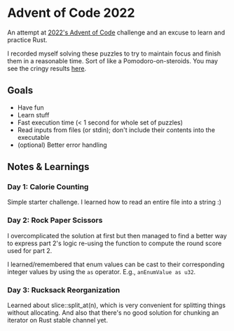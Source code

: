 # Advent of Code 2022

An attempt at [2022's Advent of Code](https://adventofcode.com/2022) challenge and an excuse to learn and practice Rust.

I recorded myself solving these puzzles to try to maintain focus and finish them in a reasonable time. Sort of like a Pomodoro-on-steroids. You may see the cringy results [here](https://www.youtube.com/playlist?list=PL3kymB6hDjyU2ptzNkLrOxsiBpl-OgDyR).

## Goals

- Have fun
- Learn stuff
- Fast execution time (< 1 second for whole set of puzzles)
- Read inputs from files (or stdin); don't include their contents into the executable
- (optional) Better error handling

## Notes & Learnings

### Day 1: Calorie Counting

Simple starter challenge. I learned how to read an entire file into a string :)

### Day 2: Rock Paper Scissors

I overcomplicated the solution at first but then managed to find a better way to express part 2's logic re-using the function to compute the round score used for part 2.

I learned/remembered that enum values can be cast to their corresponding integer values by using the `as` operator. E.g., `anEnumValue as u32`.

### Day 3: Rucksack Reorganization

Learned about slice::split_at(n), which is very convenient for splitting things without allocating. And also that there's no good solution for chunking an iterator on Rust stable channel yet.
